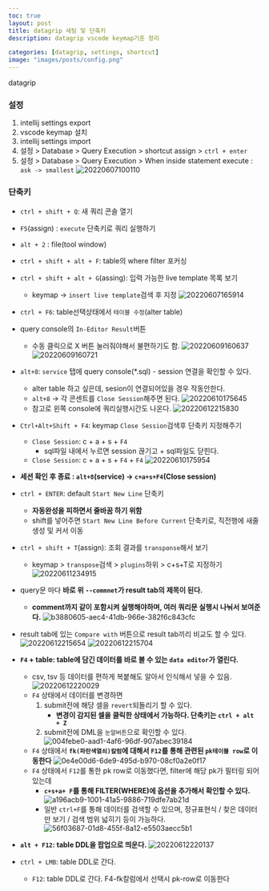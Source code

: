 ```yaml
---
toc: true
layout: post
title: datagrip 세팅 및 단축키
description: datagrip vscode keymap기준 정리

categories: [datagrip, settings, shortcut]
image: "images/posts/config.png"
---
```



datagrip

### 설정

1. intellij settings export
2.  vscode keymap 설치
3. intellij settings import 
4. 설정 > Database > Query Execution > shortcut assign > `ctrl + enter` 
5. 설정 > Database > Query Execution > When inside statement execute : `ask -> smallest`
	![20220607100110](https://raw.githubusercontent.com/is2js/screenshots/main/20220607100110.png)



### 단축키
- `ctrl + shift + Q`: 새 쿼리 콘솔 열기
- `F5`(assign) : `execute` 단축키로 쿼리 실행하기
- `alt + 2` : file(tool window)
- `ctrl + shift + alt + F`: table의 where filter 포커싱
- `ctrl + shift + alt + G`(assing): 입력 가능한 live template 목록 보기
	- keymap -> `insert live template`검색 후 지정
	![20220607165914](https://raw.githubusercontent.com/is2js/screenshots/main/20220607165914.png)

- `ctrl + F6`: table선택상태에서 `테이블 수정`(alter table)

- query console의 `In-Editor Result`버튼
	- 수동 클릭으로 X 버튼 눌러줘야해서 불편하기도 함.
	![20220609160637](https://raw.githubusercontent.com/is2js/screenshots/main/20220609160637.png)
	![20220609160721](https://raw.githubusercontent.com/is2js/screenshots/main/20220609160721.png)



- `alt+8`: `service` 탭에 query console(*.sql) - session 연결을 확인할 수 있다.
	- alter table 하고 싶은데, sesion이 연결되어있을 경우 작동안한다.
	- `alt+8` -> 각 콘센트를 `Close Session`해주면 된다.
	![20220610175645](https://raw.githubusercontent.com/is2js/screenshots/main/20220610175645.png)
	- 참고로 왼쪽 console에 쿼리실행시간도 나온다.
		![20220612215830](https://raw.githubusercontent.com/is2js/screenshots/main/20220612215830.png)

- `Ctrl+Alt+Shift + F4`: keymap `Close Session`검색후 단축키 지정해주기
	- `Close Session`: c + a + s + `F4`
		- sql파일 내에서 누르면 session 끊기고 + sql파일도 닫힌다.
	- `Close Session`: c + a + s + `F4` + `F4`
	![20220610175954](https://raw.githubusercontent.com/is2js/screenshots/main/20220610175954.png)
	
- **세션 확인 후 종료 : `alt+8`(service) -> `c+a+s+F4`(Close session)**

- `ctrl + ENTER`: default `Start New Line` 단축키
	- **자동완성을 피하면서 줄바꿈 하기 위함**
	- shift를 넣어주면 `Start New Line Before Current` 단축키로, 직전행에 새줄 생성 및 커서 이동

- `ctrl + shift + T`(assign): 조회 결과를 `transponse`해서 보기
	- keymap > `transpose`검색 > `plugins`하위 > c+s+T로 지정하기
	![20220611234915](https://raw.githubusercontent.com/is2js/screenshots/main/20220611234915.png)


- query문 마다 **바로 위 `--commnet`가 result tab의 제목이 된다.**
	- **comment까지 같이 포함시켜 실행해야하며, 여러 쿼리문 실행시 나눠서 보여준다.**
	![b3880605-aec4-41db-966e-382f6c843cfc](https://raw.githubusercontent.com/is2js/screenshots/main/b3880605-aec4-41db-966e-382f6c843cfc.gif)

- result tab에 있는 `Compare with` 버튼으로 result tab끼리 비교도 할 수 있다.
	![20220612215654](https://raw.githubusercontent.com/is2js/screenshots/main/20220612215654.png)
	![20220612215704](https://raw.githubusercontent.com/is2js/screenshots/main/20220612215704.png)


- **`F4` + table: table에 담긴 데이터를 바로 볼 수 있는 `data editor`가 열린다.**
	- csv, tsv 등 데이터를 편하게 복붙해도 알아서 인식해서 넣을 수 있음.
	![20220612220029](https://raw.githubusercontent.com/is2js/screenshots/main/20220612220029.png)
	- `F4` 상태에서 데이터를 변경하면
		1. submit전에 해당 셀을 `revert`되돌리기 할 수 있다.
			- **변경이 감지된 셀을 클릭한 상태에서 가능하다. 단축키는 `ctrl + alt + Z`**
		2. submit전에 DML을 `눈알버튼`으로 확인할 수 있다.
			![004febe0-aad1-4af6-96df-907abec39184](https://raw.githubusercontent.com/is2js/screenshots/main/004febe0-aad1-4af6-96df-907abec39184.gif)
	- `F4` 상태에서 **`fk(파란색열쇠)칼럼`에 대해서 `F12`를 통해 관련된 `pk테이블 row`로 이동한다**
		![0e4e00d6-6de9-495d-b970-08cf0a2e0f17](https://raw.githubusercontent.com/is2js/screenshots/main/0e4e00d6-6de9-495d-b970-08cf0a2e0f17.gif)
	- `F4` 상태에서 `F12`를 통한 pk row로 이동했다면, filter에 해당 pk가 필터링 되어있는데
		- **`c+s+a+ F`를 통해 FILTER(WHERE)에 옵션을 추가해서 확인할 수 있다.**
			![a196acb9-1001-41a5-9886-719dfe7ab21d](https://raw.githubusercontent.com/is2js/screenshots/main/a196acb9-1001-41a5-9886-719dfe7ab21d.gif)
		- 일반 `ctrl+F`를 통해 데이터를 검색할 수 있으며, 정규표현식 / 찾은 데이터만 보기 / 검색 범위 넓히기 등이 가능하다.
			![56f03687-01d8-455f-8a12-e5503aecc5b1](https://raw.githubusercontent.com/is2js/screenshots/main/56f03687-01d8-455f-8a12-e5503aecc5b1.gif)

- **`alt + F12`: table DDL을 팝업으로 띄운다.**
	![20220612220137](https://raw.githubusercontent.com/is2js/screenshots/main/20220612220137.png)

- `ctrl + LMB`: table DDL로 간다.
	- `F12`: table DDL로 간다. F4-fk칼럼에서 선택시 pk-row로 이동한다